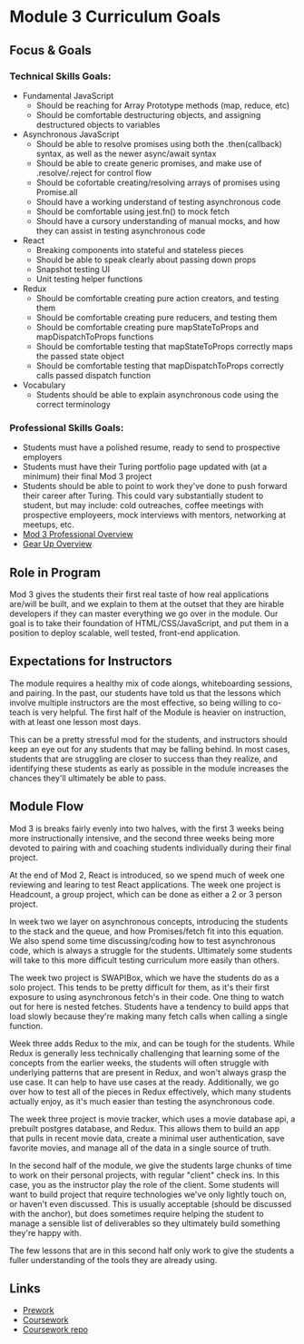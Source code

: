 # Module 3 Curriculum Goals

## Focus & Goals

### Technical Skills Goals:

* Fundamental JavaScript
  - Should be reaching for Array Prototype methods (map, reduce, etc)
  - Should be comfortable destructuring objects, and assigning destructured
    objects to variables
* Asynchronous JavaScript
  - Should be able to resolve promises using both the .then(callback) syntax, as
    well as the newer async/await syntax
  - Should be able to create generic promises, and make use of .resolve/.reject
    for control flow
  - Should be cofortable creating/resolving arrays of promises using Promise.all
  - Should have a working understand of testing asynchronous code
  - Should be comfortable using jest.fn() to mock fetch
  - Should have a cursory understanding of manual mocks, and how they can assist
    in testing asynchronous code
* React
  - Breaking components into stateful and stateless pieces
  - Should be able to speak clearly about passing down props
  - Snapshot testing UI
  - Unit testing helper functions
* Redux
  - Should be comfortable creating pure action creators, and testing them
  - Should be comfortable creating pure reducers, and testing them
  - Should be comfortable creating pure mapStateToProps and mapDispatchToProps
    functions
  - Should be comfortable testing that mapStateToProps correctly maps the passed
    state object
  - Should be comfortable testing that mapDispatchToProps correctly calls passed
    dispatch function
* Vocabulary
  - Students should be able to explain asynchronous code using the correct
    terminology

### Professional Skills Goals:

* Students must have a polished resume, ready to send to prospective employers
* Students must have their Turing portfolio page updated with (at a minimum)
  their final Mod 3 project
* Students should be able to point to work they've done to push forward their
  career after Turing. This could vary substantially student to student, but may
  include: cold outreaches, coffee meetings with prospective employeers, mock
  interviews with mentors, networking at meetups, etc.
* [Mod 3 Professional
  Overview](https://github.com/turingschool/career-development-curriculum/tree/master/module_three)
* [Gear Up Overview](https://github.com/turingschool/gear-up)

## Role in Program

Mod 3 gives the students their first real taste of how real applications
are/will be built, and we explain to them at the outset that they are hirable
developers if they can master everything we go over in the module. Our goal is
to take their foundation of HTML/CSS/JavaScript, and put them in a position to
deploy scalable, well tested, front-end application.


## Expectations for Instructors

The module requires a healthy mix of code alongs, whiteboarding sessions, and
pairing. In the past, our students have told us that the lessons which involve
multiple instructors are the most effective, so being willing to co-teach is
very helpful. The first half of the Module is heavier on instruction, with at
least one lesson most days.

This can be a pretty stressful mod for the students, and instructors should keep
an eye out for any students that may be falling behind. In most cases, students
that are struggling are closer to success than they realize, and identifying
these students as early as possible in the module increases the chances they'll
ultimately be able to pass.


## Module Flow

Mod 3 is breaks fairly evenly into two halves, with the first 3 weeks being
more instructionally intensive, and the second three weeks being more devoted to
pairing with and coaching students individually during their final project. 

At the end of Mod 2, React is introduced, so we spend much of week one reviewing and
learing to test React applications. The week one project is Headcount, a group
project, which can be done as either a 2 or 3 person project.

In week two we layer on asynchronous concepts, introducing the students to the stack 
and the queue, and how Promises/fetch fit into this equation. We also spend some 
time discussing/coding how to test asynchronous code, which is always a struggle for 
the students. Ultimately some students will take to this more difficult testing
curriculum more easily than others. 

The week two project is SWAPIBox, which we have the students do as a solo
project. This tends to be pretty difficult for them, as it's their first
exposure to using asynchronous fetch's in their code. One thing to watch out for
here is nested fetches. Students have a tendency to build apps that load slowly
because they're making many fetch calls when calling a single function.

Week three adds Redux to the mix, and can be tough for the students. While Redux
is generally less technically challenging that learning some of the concepts
from the earlier weeks, the students will often struggle with underlying
patterns that are present in Redux, and won't always grasp the use case. It can
help to have use cases at the ready. Additionally, we go over how to test all of
the pieces in Redux effectively, which many students actually enjoy, as it's
much easier than testing the asynchronous code.

The week three project is movie tracker, which uses a movie database api, a
prebuilt postgres database, and Redux. This allows them to build an app that
pulls in recent movie data, create a minimal user authentication, save favorite
movies, and manage all of the data in a single source of truth.

In the second half of the module, we give the students large chunks of time to
work on their personal projects, with regular "client" check ins. In this case,
you as the instructor play the role of the client. Some students will want to
build project that require technologies we've only lightly touch on, or haven't
even discussed. This is usually acceptable (should be discussed with the
anchor), but does sometimes require helping the student to manage a sensible
list of deliverables so they ultimately build something they're happy with.

The few lessons that are in this second half only work to give the students 
a fuller understanding of the tools they are already using. 

## Links
* [Prework](https://github.com/turingschool/intermission-assignments/blob/master/prep-for-module-3-frontend.markdown)
* [Coursework]()
* [Coursework repo]()
